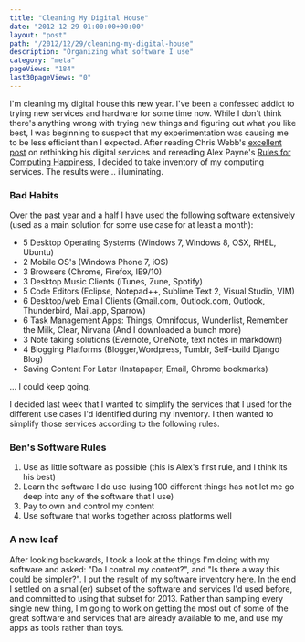 ```yaml
---
title: "Cleaning My Digital House"
date: "2012-12-29 01:00:00+00:00"
layout: "post"
path: "/2012/12/29/cleaning-my-digital-house"
description: "Organizing what software I use"
category: "meta"
pageViews: "184"
last30pageViews: "0"
---
```


I'm cleaning my digital house this new year.  I've been a confessed addict to trying new services and hardware for some time now.  While I don't think there's anything wrong with trying new things and figuring out what you like best, I was beginning to suspect that my experimentation was causing me to be less efficient than I expected.  After reading Chris Webb's [excellent post][goodbyeservice] on rethinking his digital services and rereading Alex Payne's [Rules for Computing Happiness][computinghappiness], I decided to take inventory of my computing services.  The results were... illuminating.

### Bad Habits

Over the past year and a half I have used the following software extensively (used as a main solution for some use case for at least a month):

* 5 Desktop Operating Systems (Windows 7, Windows 8, OSX, RHEL, Ubuntu)
* 2 Mobile OS's (Windows Phone 7, iOS)
* 3 Browsers (Chrome, Firefox, IE9/10)
* 3 Desktop Music Clients (iTunes, Zune, Spotify)
* 5 Code Editors (Eclipse, Notepad++, Sublime Text 2, Visual Studio, VIM)
* 6 Desktop/web Email Clients (Gmail.com, Outlook.com, Outlook, Thunderbird, Mail.app, Sparrow)
* 6 Task Management Apps: Things, Omnifocus, Wunderlist, Remember the Milk, Clear, Nirvana (And I downloaded a bunch more)
* 3 Note taking solutions (Evernote, OneNote, text notes in markdown)
* 4 Blogging Platforms (Blogger,Wordpress, Tumblr, Self-build Django Blog)
* Saving Content For Later (Instapaper, Email, Chrome bookmarks)

... I could keep going.

I decided last week that I wanted to simplify the services that I used for the different use cases I'd identified during my inventory.  I then wanted to simplify those services according to the following rules.

### Ben's Software Rules

1. Use as little software as possible (this is Alex's first rule, and I think its his best)
2. Learn the software I do use (using 100 different things has not let me go deep into any of the software that I use)
3. Pay to own and control my content
4. Use software that works together across platforms well

### A new leaf

After looking backwards, I took a look at the things I'm doing with my software and asked: "Do I control my content?", and "Is there a way this could be simpler?".  I put the result of my software inventory [here][softwareinventory].  In the end I settled on a small(er) subset of the software and services I'd used before, and committed to using that subset for 2013. Rather than sampling every single new thing, I'm going to work on getting the most out of some of the great software and services that are already available to me, and use my apps as tools rather than toys.


[computinghappiness]: http://al3x.net/2008/09/08/al3xs-rules-for-computing-happiness.html

[goodbyeservice]: http://blog.mediumequalsmessage.com/goodbye-ubiquitous-digital-service?utm_source=feedburner&utm_medium=feed&utm_campaign=Feed%3A+mediumequalsmessage%2Fcwebbdesign+%28cwebbdesign%29

[softwareinventory]:https://gist.github.com/ben336/6b80e52a12204e5b449b

